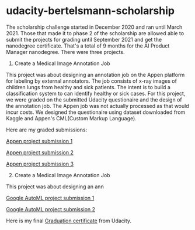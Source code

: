 # udacity-bertelsmann-scholarship

The scholarship challenge started in December 2020 and ran until March 2021. Those that made it to phase 2 of the scholarship are allowed able to submit the projects for grading until September 2021 and get the nanodegree certificate. That's a total of 9 months for the AI Product Manager nanodegree. There were three projects.

1. Create a Medical Image Annotation Job

This project was about designing an annotation job on the Appen platform for labeling by external annotators. The job consists of x-ray images of children lungs from healthy and sick patients. The intent is to build a classification system to can identify healthy or sick cases. For this project, we were graded on the submitted Udacity questionaire and the design of the annotation job. The Appen job was not actually processed as that would incur costs. We designed the questionaire using dataset downloaded from Kaggle and Appen's CML(Custom Markup Language).

Here are my graded submissions:

[Appen project submission 1](https://drive.google.com/file/d/1RpWUiNhI_jfGDXhV0eYVTRm0hs4JrGUB/view?usp=sharing)

[Appen project submission 2](https://drive.google.com/file/d/1axNfEWKwNFcU3Ztwzr3KPLFYrB6Qk1KQ/view?usp=sharing)

[Appen project submission 3](https://drive.google.com/file/d/1j4GOWT4OwTH-e_3jF3uKvjrexXYStDf4/view?usp=sharing)



2. Create a Medical Image Annotation Job

This project was about designing an ann

[Google AutoML project submission 1](https://drive.google.com/file/d/1bUglFHYn324eyeb81K2EeoND84PZh0i_/view?usp=sharing)

[Google AutoML project submission 2](https://drive.google.com/file/d/1L1aGYuSsUQRqxpL441oRqvxykC1jtLhV/view?usp=sharing)

Here is my final [Graduation certificate](https://confirm.udacity.com/YKACEDTT) from Udacity.

